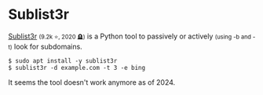 # Sublist3r

<div class="row row-cols-lg-2"><div>

[Sublist3r](https://github.com/aboul3la/Sublist3r) <small>(9.2k ⭐, 2020 🪦)</small> is a Python tool to passively or actively <small>(using -b and -t)</small> look for subdomains. 

```shell!
$ sudo apt install -y sublist3r
$ sublist3r -d example.com -t 3 -e bing
```

It seems the tool doesn't work anymore as of 2024.
</div><div>
</div></div>